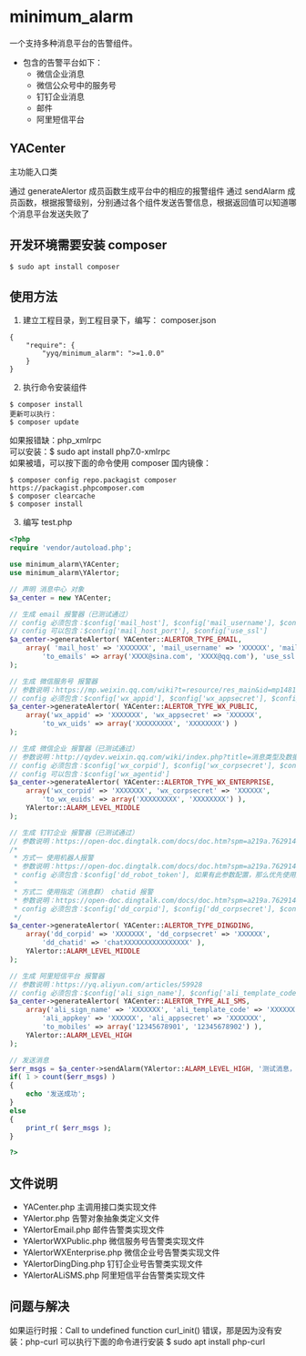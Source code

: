 # minimum_alarm
一个支持多种消息平台的告警组件。

* 包含的告警平台如下：
  * 微信企业消息
  * 微信公众号中的服务号
  * 钉钉企业消息
  * 邮件
  * 阿里短信平台


## YACenter
主功能入口类

通过 generateAlertor 成员函数生成平台中的相应的报警组件
通过 sendAlarm 成员函数，根据报警级别，分别通过各个组件发送告警信息，根据返回值可以知道哪个消息平台发送失败了


## 开发环境需要安装 composer
```
$ sudo apt install composer
```

## 使用方法
1. 建立工程目录，到工程目录下，编写： composer.json
```
{
    "require": {
        "yyq/minimum_alarm": ">=1.0.0"
    }
}
```

2. 执行命令安装组件
```shell
$ composer install
更新可以执行：
$ composer update
```
如果报错缺：php_xmlrpc  
可以安装：$ sudo apt install php7.0-xmlrpc  
如果被墙，可以按下面的命令使用 composer 国内镜像：  
```shell
$ composer config repo.packagist composer https://packagist.phpcomposer.com
$ composer clearcache
$ composer install
```


3. 编写 test.php
``` php
<?php
require 'vendor/autoload.php';

use minimum_alarm\YACenter;
use minimum_alarm\YAlertor;

// 声明 消息中心 对象
$a_center = new YACenter;

// 生成 email 报警器（已测试通过）
// config 必须包含：$config['mail_host'], $config['mail_username'], $config['mail_password']
// config 可以包含：$config['mail_host_port'], $config['use_ssl']
$a_center->generateAlertor( YACenter::ALERTOR_TYPE_EMAIL, 
    array( 'mail_host' => 'XXXXXXX', 'mail_username' => 'XXXXXX', 'mail_password' => 'XXXXXX', 
        'to_emails' => array('XXXX@sina.com', 'XXXX@qq.com'), 'use_ssl' => 'tls' )
);

// 生成 微信服务号 报警器
// 参数说明：https://mp.weixin.qq.com/wiki?t=resource/res_main&id=mp1481187827_i0l21
// config 必须包含：$config['wx_appid'], $config['wx_appsecret'], $config['to_wx_uids']
$a_center->generateAlertor( YACenter::ALERTOR_TYPE_WX_PUBLIC, 
    array('wx_appid' => 'XXXXXXX', 'wx_appsecret' => 'XXXXXX', 
        'to_wx_uids' => array('XXXXXXXXX', 'XXXXXXXX') ) 
);

// 生成 微信企业 报警器（已测试通过）
// 参数说明：http://qydev.weixin.qq.com/wiki/index.php?title=消息类型及数据格式
// config 必须包含：$config['wx_corpid'], $config['wx_corpsecret'], $config['to_wx_euids']
// config 可以包含：$config['wx_agentid']
$a_center->generateAlertor( YACenter::ALERTOR_TYPE_WX_ENTERPRISE, 
    array('wx_corpid' => 'XXXXXXX', 'wx_corpsecret' => 'XXXXXX', 
        'to_wx_euids' => array('XXXXXXXXX', 'XXXXXXXX') ), 
    YAlertor::ALARM_LEVEL_MIDDLE 
);

// 生成 钉钉企业 报警器（已测试通过）
// 参数说明：https://open-doc.dingtalk.com/docs/doc.htm?spm=a219a.7629140.0.0.5pJaYW&treeId=385&articleId=107549&docType=1
/*
 * 方式一 使用机器人报警
 * 参数说明：https://open-doc.dingtalk.com/docs/doc.htm?spm=a219a.7629140.0.0.hOYIU2&treeId=257&articleId=105735&docType=1#s0
 * config 必须包含：$config['dd_robot_token'], 如果有此参数配置，那么优先使用此方式报警；否则会采用方式二
 * 
 * 方式二 使用指定（消息群） chatid 报警
 * 参数说明：https://open-doc.dingtalk.com/docs/doc.htm?spm=a219a.7629140.0.0.xTrowb&treeId=374&articleId=104977&docType=1#s4
 * config 必须包含：$config['dd_corpid'], $config['dd_corpsecret'], $config['dd_chatid']
 */
$a_center->generateAlertor( YACenter::ALERTOR_TYPE_DINGDING, 
    array('dd_corpid' => 'XXXXXXX', 'dd_corpsecret' => 'XXXXXX', 
        'dd_chatid' => 'chatXXXXXXXXXXXXXXXX' ), 
    YAlertor::ALARM_LEVEL_MIDDLE 
);

// 生成 阿里短信平台 报警器
// 参数说明：https://yq.aliyun.com/articles/59928
// config 必须包含：$config['ali_sign_name'], $config['ali_template_code'], $config['ali_param_name'], $config['ali_appkey'], $config['ali_appsecret'], $config['to_mobiles']
$a_center->generateAlertor( YACenter::ALERTOR_TYPE_ALI_SMS, 
    array('ali_sign_name' => 'XXXXXXX', 'ali_template_code' => 'XXXXXX', 'ali_param_name' => 'XXXXXXX', 
        'ali_appkey' => 'XXXXXX', 'ali_appsecret' => 'XXXXXXX', 
        'to_mobiles' => array('12345678901', '12345678902') ), 
    YAlertor::ALARM_LEVEL_HIGH 
);

// 发送消息
$err_msgs = $a_center->sendAlarm(YAlertor::ALARM_LEVEL_HIGH, '测试消息，请忽略');
if( 1 > count($err_msgs) )
{
    echo '发送成功';
}
else
{
    print_r( $err_msgs );
}

?>
```


## 文件说明
* YACenter.php 主调用接口类实现文件
* YAlertor.php 告警对象抽象类定义文件
* YAlertorEmail.php 邮件告警类实现文件
* YAlertorWXPublic.php 微信服务号告警类实现文件
* YAlertorWXEnterprise.php 微信企业号告警类实现文件
* YAlertorDingDing.php 钉钉企业号告警类实现文件
* YAlertorALiSMS.php 阿里短信平台告警类实现文件

## 问题与解决

如果运行时报：Call to undefined function curl_init() 错误，那是因为没有安装：php-curl
可以执行下面的命令进行安装
$ sudo apt install php-curl 